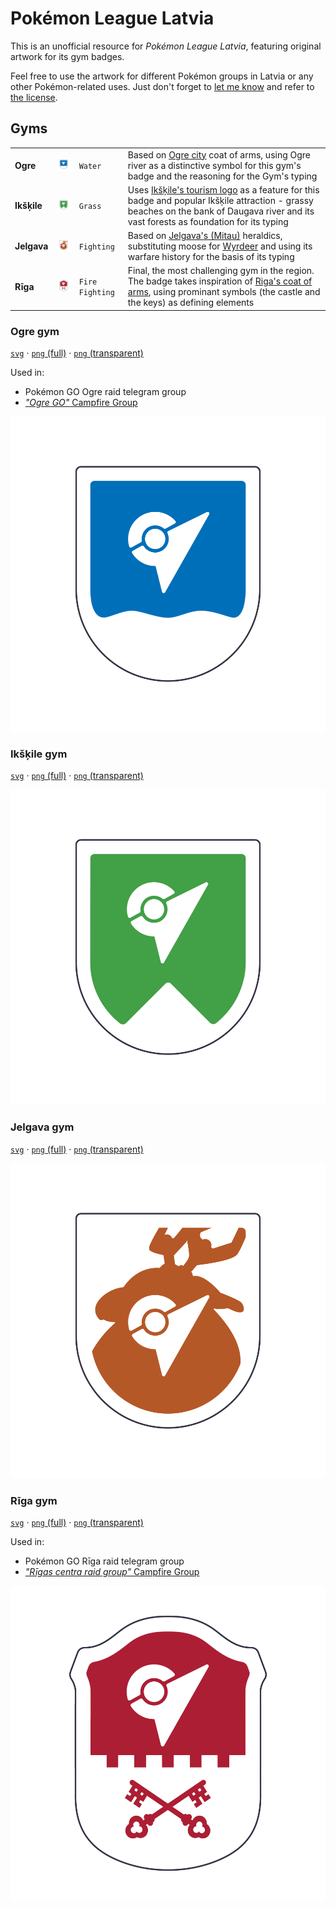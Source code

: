 # Pokémon League Latvia

This is an unofficial resource for _Pokémon League Latvia_, featuring original artwork for its gym badges.

Feel free to use the artwork for different Pokémon groups in Latvia or any other Pokémon-related uses. Just don't forget to [let me know](mailto:pokemon@expeon.lv) and refer to [the license](/LICENSE).

## Gyms

|        |  |           |    |
|--|--|--|--|
|**Ogre**   | ![Ogre league badge](/badges/png-transparent/Ogre-mini.png)    | `Water` |  Based on [Ogre city](https://en.wikipedia.org/wiki/Ogre,_Latvia) coat of arms, using Ogre river as a distinctive symbol for this gym's badge and the reasoning for the Gym's typing |
|**Ikšķile**| ![Ikšķile league badge](/badges/png-transparent/Ikskile-mini.png) | `Grass`  | Uses [Ikšķile's tourism logo](https://ikskile.com/zinas/pilseta/apstiprinats-ikskilesi-caurumainas-kvadratgalvas/) as a feature for this badge and popular Ikšķile attraction - grassy beaches on the bank of Daugava river and its vast forests as foundation for its typing  |
|**Jelgava**| ![Jelgava league badge](/badges/png-transparent/Jelgava-mini.png) | `Fighting` | Based on [Jelgava's (Mitau)](https://en.wikipedia.org/wiki/Jelgava) heraldics, substituting moose for [Wyrdeer](https://bulbapedia.bulbagarden.net/wiki/Wyrdeer_(Pokémon)) and using its warfare history for the basis of its typing |
|**Rīga**   | ![Rīga league badge](/badges/png-transparent/Riga-mini.png)    | `Fire` `Fighting` | Final, the most challenging gym in the region. The badge takes inspiration of [Riga's coat of arms](https://en.wikipedia.org/wiki/Coat_of_arms_of_Riga), using prominant symbols  (the castle and the keys) as defining elements |


### Ogre gym

[`svg`](/badges/svg/Ogre.svg) · [`png` (full)](/badges/png/Ogre.png) · [`png` (transparent)](/badges/png-transparent/Ogre.png)

Used in:
- Pokémon GO Ogre raid telegram group
- [_"Ogre GO"_ Campfire Group](https://campfire.onelink.me/eBr8?af_dp=campfire://&af_force_deeplink=true&deep_link_sub1=cj1jbHVicyZjPTZjZDBhOTZkLTk5ZGItNDM5OS1hZGMyLWY2Nzk5Y2M5NzRhOCZpPXRydWU=)

![Ogre league badge](/badges/png-transparent/Ogre.png)


### Ikšķile gym

[`svg`](/badges/svg/Ikskile.svg) · [`png` (full)](/badges/png/Ikskile.png) · [`png` (transparent)](/badges/png-transparent/Ikskile.png)

![Ikšķile league badge](/badges/png-transparent/Ikskile.png) 

### Jelgava gym

[`svg`](/badges/svg/Jelgava.svg) · [`png` (full)](/badges/png/Jelgava.png) · [`png` (transparent)](/badges/png-transparent/Jelgava.png)

![Jelgava league badge](/badges/png-transparent/Jelgava.png) 

### Rīga gym



[`svg`](/badges/svg/Riga.svg) · [`png` (full)](/badges/png/Riga.png) · [`png` (transparent)](/badges/png-transparent/Riga.png)

Used in:
- Pokémon GO Rīga raid telegram group
- [_"Rīgas centra raid group"_ Campfire Group](https://campfire.onelink.me/eBr8?af_dp=campfire://&af_force_deeplink=true&deep_link_sub1=cj1jbHVicyZjPWEyNzZhYjhjLTc1OTctNDc0MS04Yzc5LTkyNDUxYTFkMDA5MyZpPXRydWU=)

![Rīga league badge](/badges/png-transparent/Riga.png) 